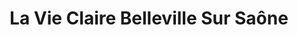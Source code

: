 ---
title: "La Vie Claire Belleville Sur Saône"
url: /belleville-en-beaujolais/la-vie-claire-belleville-sur-saone/
shop: Lebensmittel
---